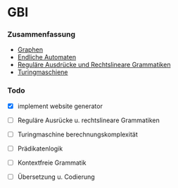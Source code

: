 # GBI

### Zusammenfassung

- [Graphen](Graphen.md)
- [Endliche Automaten](EndlicheAutomaten.md)
- [Reguläre Ausdrücke und Rechtslineare Grammatiken](ReguläreAusdrücke.md)
- [Turingmaschiene](Turingmaschiene.md)



### Todo

- [x] implement website generator
 
- [ ] Reguläre Ausrücke u. rechtslineare Grammatiken
- [ ] Turingmaschine berechnungskomplexität
- [ ] Prädikatenlogik
- [ ] Kontextfreie Grammatik
- [ ] Übersetzung u. Codierung

